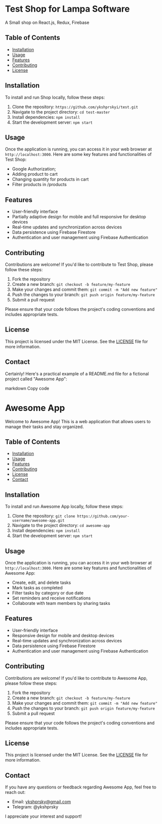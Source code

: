 # Test Shop for Lampa Software

A Small shop on React.js, Redux, Firebase

## Table of Contents

- [Installation](#installation)
- [Usage](#usage)
- [Features](#features)
- [Contributing](#contributing)
- [License](#license)

## Installation

To install and run Shop locally, follow these steps:

1. Clone the repository: `https://github.com/ykshprskyi/test.git`
2. Navigate to the project directory: `cd test-master`
3. Install dependencies: `npm install`
4. Start the development server: `npm start`

## Usage

Once the application is running, you can access it in your web browser at `http://localhost:3000`. Here are some key features and functionalities of Test Shop:

- Google Authorization;
- Adding product to cart
- Changing quantity for products in cart
- Filter products in /products

## Features

- User-friendly interface
- Partially adaptive design for mobile and full responsive for desktop devices
- Real-time updates and synchronization across devices
- Data persistence using Firebase Firestore
- Authentication and user management using Firebase Authentication

## Contributing

Contributions are welcome! If you'd like to contribute to Test Shop, please follow these steps:

1. Fork the repository
2. Create a new branch: `git checkout -b feature/my-feature`
3. Make your changes and commit them: `git commit -m "Add new feature"`
4. Push the changes to your branch: `git push origin feature/my-feature`
5. Submit a pull request

Please ensure that your code follows the project's coding conventions and includes appropriate tests.

## License

This project is licensed under the MIT License. See the [LICENSE](LICENSE) file for more information.

## Contact

Certainly! Here's a practical example of a README.md file for a fictional project called "Awesome App":

markdown
Copy code

# Awesome App

Welcome to Awesome App! This is a web application that allows users to manage their tasks and stay organized.

## Table of Contents

- [Installation](#installation)
- [Usage](#usage)
- [Features](#features)
- [Contributing](#contributing)
- [License](#license)
- [Contact](#contact)

## Installation

To install and run Awesome App locally, follow these steps:

1. Clone the repository: `git clone https://github.com/your-username/awesome-app.git`
2. Navigate to the project directory: `cd awesome-app`
3. Install dependencies: `npm install`
4. Start the development server: `npm start`

## Usage

Once the application is running, you can access it in your web browser at `http://localhost:3000`. Here are some key features and functionalities of Awesome App:

- Create, edit, and delete tasks
- Mark tasks as completed
- Filter tasks by category or due date
- Set reminders and receive notifications
- Collaborate with team members by sharing tasks

## Features

- User-friendly interface
- Responsive design for mobile and desktop devices
- Real-time updates and synchronization across devices
- Data persistence using Firebase Firestore
- Authentication and user management using Firebase Authentication

## Contributing

Contributions are welcome! If you'd like to contribute to Awesome App, please follow these steps:

1. Fork the repository
2. Create a new branch: `git checkout -b feature/my-feature`
3. Make your changes and commit them: `git commit -m "Add new feature"`
4. Push the changes to your branch: `git push origin feature/my-feature`
5. Submit a pull request

Please ensure that your code follows the project's coding conventions and includes appropriate tests.

## License

This project is licensed under the MIT License. See the [LICENSE](LICENSE) file for more information.

## Contact

If you have any questions or feedback regarding Awesome App, feel free to reach out:

- Email: ykshprsky@gmail.com
- Telegram: @ykshprsky

I appreciate your interest and support!
